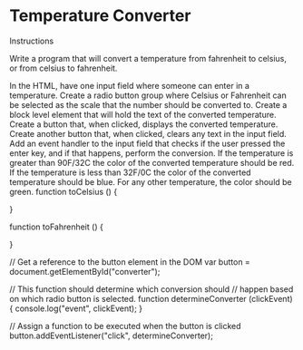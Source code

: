 # Temperature Converter


Instructions

Write a program that will convert a temperature from fahrenheit to celsius, or from celsius to fahrenheit.

In the HTML, have one input field where someone can enter in a temperature.
Create a radio button group where Celsius or Fahrenheit can be selected as the scale that the number should be converted to.
Create a block level element that will hold the text of the converted temperature.
Create a button that, when clicked, displays the converted temperature.
Create another button that, when clicked, clears any text in the input field.
Add an event handler to the input field that checks if the user pressed the enter key, and if that happens, perform the conversion.
If the temperature is greater than 90F/32C the color of the converted temperature should be red.
If the temperature is less than 32F/0C the color of the converted temperature should be blue.
For any other temperature, the color should be green.
function toCelsius () {

}

function toFahrenheit () {

}

// Get a reference to the button element in the DOM
var button = document.getElementById("converter");

// This function should determine which conversion should
// happen based on which radio button is selected.
function determineConverter (clickEvent) {
  console.log("event", clickEvent);
}

// Assign a function to be executed when the button is clicked
button.addEventListener("click", determineConverter);